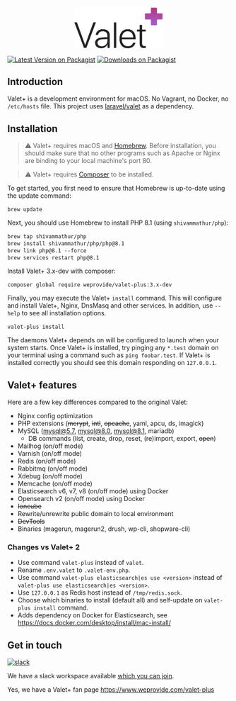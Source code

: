 <p align="center"><img width="200" src="images/logo.png"></p>

[![Latest Version on Packagist](https://img.shields.io/packagist/v/weprovide/valet-plus.svg?style=flat)](https://packagist.org/packages/weprovide/valet-plus)
[![Downloads on Packagist](https://img.shields.io/packagist/dt/weprovide/valet-plus.svg?style=flat)](https://packagist.org/packages/weprovide/valet-plus)

## Introduction

Valet+ is a development environment for macOS. No Vagrant, no Docker, no `/etc/hosts` file. This project uses 
[laravel/valet](https://github.com/laravel/valet) as a dependency.


## Installation

> :warning: Valet+ requires macOS and [Homebrew](https://brew.sh/). Before installation, you should make sure that no 
> other programs such as Apache or Nginx are binding to your local machine's port 80.

> :warning: Valet+ requires [Composer](https://getcomposer.org/) to be installed. 

To get started, you first need to ensure that Homebrew is up-to-date using the update command:
```shell
brew update
```

Next, you should use Homebrew to install PHP 8.1 (using `shivammathur/php`):
```shell
brew tap shivammathur/php
brew install shivammathur/php/php@8.1
brew link php@8.1 --force
brew services restart php@8.1
```

Install Valet+ 3.x-dev with composer:
```shell
composer global require weprovide/valet-plus:3.x-dev
```

Finally, you may execute the Valet+ `install` command. This will configure and install Valet+, Nginx, DnsMasq and other
services. In addition, use `--help` to see all installation options. 
```shell
valet-plus install
```

The daemons Valet+ depends on will be configured to launch when your system starts. Once Valet+ is installed, try pinging
any `*.test` domain on your terminal using a command such as `ping foobar.test`. If Valet+ is installed correctly you 
should see this domain responding on `127.0.0.1`.



## Valet+ features

Here are a few key differences compared to the original Valet:

- Nginx config optimization
- PHP extensions (~~mcrypt~~, ~~intl~~, ~~opcache~~, yaml, apcu, ds, imagick)
- MySQL (mysql@5.7, mysql@8.0, mysql@8.1, mariadb)
  - DB commands (list, create, drop, reset, (re)import, export, ~~open~~)
- Mailhog (on/off mode)
- Varnish (on/off mode)
- Redis (on/off mode)
- Rabbitmq (on/off mode)
- Xdebug (on/off mode)
- Memcache (on/off mode)
- Elasticsearch v6, v7, v8 (on/off mode) using Docker 
- Opensearch v2 (on/off mode) using Docker
- ~~Ioncube~~
- Rewrite/unrewrite public domain to local environment
- ~~DevTools~~
- Binaries (magerun, magerun2, drush, wp-cli, shopware-cli)

### Changes vs Valet+ 2

- Use command `valet-plus` instead of `valet`.
- Rename `.env.valet` to `.valet-env.php`.
- Use command `valet-plus elasticsearch|es use <version>` instead of `valet-plus use elasticsearch|es <version>`.
- Use `127.0.0.1` as Redis host instead of `/tmp/redis.sock`.
- Choose which binaries to install (default all) and self-update on `valet-plus install` command.
- Adds dependency on Docker for Elasticsearch, see https://docs.docker.com/desktop/install/mac-install/



## Get in touch

[![slack](https://p9.zdassets.com/hc/theme_assets/138842/200037786/logo.png)](https://join.slack.com/t/valet-plus/shared_invite/enQtNDE2MjU2NzgyNjQwLWFiYWNjOWFhOWQ2ZDcyOTEyZTA2MzAzOWYyYzYwMTYzODVlMGE3ZDg3ZWQ1M2JmN2M0OGY3OGUwMDI3NDM1NDU)

We have a slack workspace available [which you can join](https://join.slack.com/t/valet-plus/shared_invite/enQtNDE2MjU2NzgyNjQwLWFiYWNjOWFhOWQ2ZDcyOTEyZTA2MzAzOWYyYzYwMTYzODVlMGE3ZDg3ZWQ1M2JmN2M0OGY3OGUwMDI3NDM1NDU).

Yes, we have a Valet+ fan page https://www.weprovide.com/valet-plus
